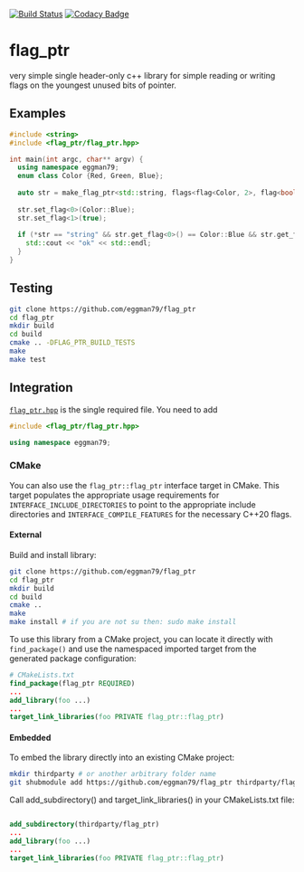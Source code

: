 [![Build Status](https://travis-ci.com/eggman79/flag_ptr.svg?branch=main)](https://travis-ci.com/eggman79/flag_ptr)
[![Codacy Badge](https://app.codacy.com/project/badge/Grade/d1942e0dcae448959c9a7bc0da909d26)](https://www.codacy.com/gh/eggman79/flag_ptr/dashboard?utm_source=github.com&amp;utm_medium=referral&amp;utm_content=eggman79/flag_ptr&amp;utm_campaign=Badge_Grade)
# flag_ptr
very simple single header-only c++ library for simple reading or writing flags on the youngest unused bits of pointer.

## Examples
```C++
#include <string>
#include <flag_ptr/flag_ptr.hpp>

int main(int argc, char** argv) {
  using namespace eggman79;
  enum class Color {Red, Green, Blue};
  
  auto str = make_flag_ptr<std::string, flags<flag<Color, 2>, flag<bool, 1>>>("string");
  
  str.set_flag<0>(Color::Blue);
  str.set_flag<1>(true);
  
  if (*str == "string" && str.get_flag<0>() == Color::Blue && str.get_flag<1>()) {
    std::cout << "ok" << std::endl;
  }
}
```
## Testing
```bash
git clone https://github.com/eggman79/flag_ptr
cd flag_ptr
mkdir build
cd build
cmake .. -DFLAG_PTR_BUILD_TESTS
make
make test
```

## Integration

[`flag_ptr.hpp`](https://github.com/eggman79/flag_ptr/blob/main/include/flag_ptr/flag_ptr.hpp) is the single required file. You need to add

```cpp
#include <flag_ptr/flag_ptr.hpp>

using namespace eggman79;
```

### CMake

You can also use the `flag_ptr::flag_ptr` interface target in CMake.  This target populates the appropriate usage requirements for `INTERFACE_INCLUDE_DIRECTORIES` to point to the appropriate include directories and `INTERFACE_COMPILE_FEATURES` for the necessary C++20 flags.

#### External
Build and install library:

```bash
git clone https://github.com/eggman79/flag_ptr
cd flag_ptr
mkdir build
cd build
cmake ..
make 
make install # if you are not su then: sudo make install
```

To use this library from a CMake project, you can locate it directly with `find_package()` and use the namespaced imported target from the generated package configuration:

```cmake
# CMakeLists.txt
find_package(flag_ptr REQUIRED)
...
add_library(foo ...)
...
target_link_libraries(foo PRIVATE flag_ptr::flag_ptr)
```


#### Embedded

To embed the library directly into an existing CMake project:

```bash
mkdir thirdparty # or another arbitrary folder name
git shubmodule add https://github.com/eggman79/flag_ptr thirdparty/flag_ptr

```
Call add_subdirectory() and target_link_libraries() in your CMakeLists.txt file:

```cmake

add_subdirectory(thirdparty/flag_ptr)
...
add_library(foo ...)
...
target_link_libraries(foo PRIVATE flag_ptr::flag_ptr)
```

